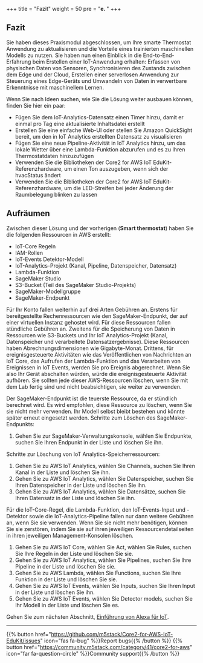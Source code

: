 +++
title = "Fazit"
weight = 50
pre = "<b>e. </b>"
+++

## Fazit
Sie haben dieses Praxismodul abgeschlossen, um Ihre smarte Thermostat Anwendung zu aktualisieren und die Vorteile eines trainierten maschinellen Modells zu nutzen. Sie haben nun einen Einblick in die End-to-End-Erfahrung beim Erstellen einer IoT-Anwendung erhalten: Erfassen von physischen Daten von Sensoren, Synchronisieren des Zustands zwischen dem Edge und der Cloud, Erstellen einer serverlosen Anwendung zur Steuerung eines Edge-Geräts und Umwandeln von Daten in verwertbare Erkenntnisse mit maschinellem Lernen.

Wenn Sie nach Ideen suchen, wie Sie die Lösung weiter ausbauen können, finden Sie hier ein paar:

- Fügen Sie dem IoT-Analytics-Datensatz einen Timer hinzu, damit er einmal pro Tag eine aktualisierte Inhaltsdatei erstellt
- Erstellen Sie eine einfache Web-UI oder stellen Sie Amazon QuickSight bereit, um den in IoT Analytics erstellten Datensatz zu visualisieren
- Fügen Sie eine neue Pipeline-Aktivität in IoT Analytics hinzu, um das lokale Wetter über eine Lambda-Funktion abzurufen und es zu Ihren Thermostatdaten hinzuzufügen
- Verwenden Sie die Bibliotheken der Core2 for AWS IoT EduKit-Referenzhardware, um einen Ton auszugeben, wenn sich der hvacStatus ändert
- Verwenden Sie die Bibliotheken der Core2 for AWS IoT EduKit-Referenzhardware, um die LED-Streifen bei jeder Änderung der Raumbelegung blinken zu lassen

## Aufräumen
Zwischen dieser Lösung und der vorherigen  (**Smart thermostat**) haben Sie die folgenden Ressourcen in AWS erstellt:

- IoT-Core Regeln
- IAM-Rollen
- IoT-Events Detektor-Modell
- IoT-Analytics-Projekt (Kanal, Pipeline, Datenspeicher, Datensatz)
- Lambda-Funktion
- SageMaker Studio
- S3-Bucket (Teil des SageMaker Studio-Projekts)
- SageMaker-Modellgruppe
- SageMaker-Endpunkt

Für Ihr Konto fallen weiterhin auf drei Arten Gebühren an. Erstens für bereitgestellte Rechenressourcen wie den SageMaker-Endpunkt, der auf einer virtuellen Instanz gehostet wird. Für diese Ressourcen fallen stündliche Gebühren an. Zweitens für die Speicherung von Daten in Ressourcen wie S3-Buckets und Ihr IoT Analytics-Projekt (Kanal, Datenspeicher und verarbeitete Datensatzergebnisse).
Diese Ressourcen haben Abrechnungsdimensionen wie Gigabyte-Monat. Drittens, für ereignisgesteuerte Aktivitäten wie das Veröffentlichen von Nachrichten an IoT Core, das Aufrufen der Lambda-Funktion und das Verarbeiten von Ereignissen in IoT Events, werden Sie pro Ereignis abgerechnet. Wenn Sie also Ihr Gerät abschalten würden, würde die ereignisgesteuerte Aktivität aufhören. Sie sollten jede dieser AWS-Ressourcen löschen, wenn Sie mit dem Lab fertig sind und nicht beabsichtigen, sie weiter zu verwenden.

Der SageMaker-Endpunkt ist die teuerste Ressource, da er stündlich berechnet wird. Es wird empfohlen, diese Ressource zu löschen, wenn Sie sie nicht mehr verwenden. Ihr Modell selbst bleibt bestehen und könnte später erneut eingesetzt werden. Schritte zum Löschen des SageMaker-Endpunkts:

1. Gehen Sie zur SageMaker-Verwaltungskonsole, wählen Sie Endpunkte, suchen Sie Ihren Endpunkt in der Liste und löschen Sie ihn.

Schritte zur Löschung von IoT Analytics-Speicherressourcen:

1. Gehen Sie zu AWS IoT Analytics, wählen Sie Channels, suchen Sie Ihren Kanal in der Liste und löschen Sie ihn.
2. Gehen Sie zu AWS IoT Analytics, wählen Sie Datenspeicher, suchen Sie Ihren Datenspeicher in der Liste und löschen Sie ihn.
3. Gehen Sie zu AWS IoT Analytics, wählen Sie Datensätze, suchen Sie Ihren Datensatz in der Liste und löschen Sie ihn.

Für die IoT-Core-Regel, die Lambda-Funktion, den IoT-Events-Input und -Detektor sowie die IoT-Analytics-Pipeline fallen nur dann weitere Gebühren an, wenn Sie sie verwenden. Wenn Sie sie nicht mehr benötigen, können Sie sie zerstören, indem Sie sie auf ihren jeweiligen Ressourcendetailseiten in ihren jeweiligen Management-Konsolen löschen.

1. Gehen Sie zu AWS IoT Core, wählen Sie Act, wählen Sie Rules, suchen Sie Ihre Regeln in der Liste und löschen Sie sie.
2. Gehen Sie zu AWS IoT Analytics, wählen Sie Pipelines, suchen Sie Ihre Pipeline in der Liste und löschen Sie sie.
3. Gehen Sie zu AWS Lambda, wählen Sie Functions, suchen Sie Ihre Funktion in der Liste und löschen Sie sie.
4. Gehen Sie zu AWS IoT Events, wählen Sie Inputs, suchen Sie Ihren Input in der Liste und löschen Sie ihn.
5. Gehen Sie zu AWS IoT Events, wählen Sie Detector models, suchen Sie Ihr Modell in der Liste und löschen Sie es.

Gehen Sie zum nächsten Abschnitt, [Einführung von Alexa für IoT](/de/intro-to-alexa-for-iot.html).

---
{{% button href="https://github.com/m5stack/Core2-for-AWS-IoT-EduKit/issues" icon="fas fa-bug" %}}Report bugs{{% /button %}} {{% button href="https://community.m5stack.com/category/41/core2-for-aws" icon="far fa-question-circle" %}}Community support{{% /button %}}